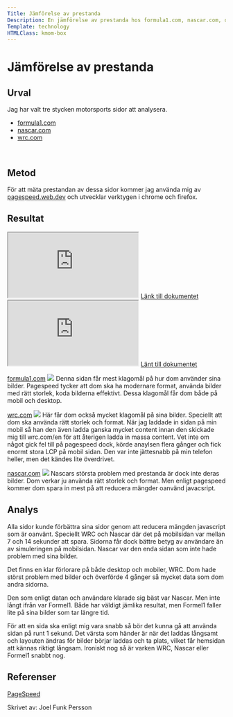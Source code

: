 ```yaml
---
Title: Jämförelse av prestanda
Description: En jämförelse av prestanda hos formula1.com, nascar.com, och wrc.com
Template: technology
HTMLClass: kmom-box
---
```


Jämförelse av prestanda
==========================

Urval
-----------------------
Jag har valt tre stycken motorsports sidor att analysera.
- <a href="formula1.com">formula1.com</a>
- <a href="nascar.com">nascar.com</a>
- <a href="wrc.com">wrc.com</a>

<br>

Metod
-----------------------
För att mäta prestandan av dessa sidor kommer jag använda mig av <a href="https://pagespeed.web.dev/?utm_source=psi&utm_medium=redirect&hl=sv">pagespeed.web.dev</a> och utvecklar verktygen i chrome och firefox.

Resultat
-----------------------
<iframe src="https://docs.google.com/spreadsheets/d/e/2PACX-1vREGWBuUzlZ_qxO2jWzLS2ubVtfwZGd8fP4lSmXwBP8jeJPtMFO1lD-H3pLDxMcZlnFR_MfMOUW9ZhS/pubhtml?widget=true&amp;headers=false" class="google-sheet-table"></iframe>
<a href="https://docs.google.com/spreadsheets/d/1HVgFODDMeiUmpwJcdTMKHy_p_0ti92QbwF63SAoUDnc/edit?usp=sharing">Länk till dokumentet</a>

<br>

<iframe src="https://docs.google.com/spreadsheets/d/e/2PACX-1vRu1tIi0fm6FNw--yN8HXK-8hg_rebM9cef10IZ1FUErjkiHjNyikM2HMKyJXKqILeoDcoVhK5w6Iel/pubhtml?widget=true&amp;headers=false"></iframe>
<a href="https://docs.google.com/spreadsheets/d/e/2PACX-1vRu1tIi0fm6FNw--yN8HXK-8hg_rebM9cef10IZ1FUErjkiHjNyikM2HMKyJXKqILeoDcoVhK5w6Iel/pubhtml">Länt till dokumentet</a>

<br>

<a href="formula1.com">formula1.com</a>
<img src="../image/f1.png">
Denna sidan får mest klagomål på hur dom använder sina bilder. Pagespeed tycker att dom ska ha modernare format, använda bilder med rätt storlek, koda bilderna effektivt. Dessa klagomål får dom både på mobil och desktop.

<a href="wrc.com">wrc.com</a>
<img src="../image/wrc.png">
Här får dom också mycket klagomål på sina bilder. Speciellt att dom ska använda rätt storlek och format. När jag laddade in sidan på min mobil så han den även ladda ganska mycket content innan den skickade mig till wrc.com/en för att återigen ladda in massa content. Vet inte om något gick fel till på pagespeed dock, körde anaylsen flera gånger och fick enormt stora LCP på mobil sidan. Den var inte jättesnabb på min telefon heller, men det kändes lite överdrivet.

<a href="nascar.com">nascar.com</a>
<img src="../image/nascar.png">
Nascars största problem med prestanda är dock inte deras bilder. Dom verkar ju använda rätt storlek och format. Men enligt pagespeed kommer dom spara in mest på att reducera mängder oanvänd javacsript.


Analys
-----------------------
Alla sidor kunde förbättra sina sidor genom att reducera mängden javascript som är oanvänt. Speciellt WRC och Nascar där det på mobilsidan var mellan 7 och 14 sekunder att spara. Sidorna får dock bättre betyg av användare än av simuleringen på mobilsidan. Nascar var den enda sidan som inte hade problem med sina bilder.

Det finns en klar förlorare på både desktop och mobiler, WRC. Dom hade störst problem med bilder och överförde 4 gånger så mycket data som dom andra sidorna. 

Den som enligt datan och användare klarade sig bäst var Nascar. Men inte långt ifrån var Formel1. Både har väldigt jämlika resultat, men Formel1 faller lite på sina bilder som tar längre tid.

För att en sida ska enligt mig vara snabb så bör det kunna gå att använda sidan på runt 1 sekund. Det värsta som händer är när det laddas långsamt och layouten ändras för bilder börjar laddas och ta plats, vilket får hemsidan att kännas riktigt långsam. Ironiskt nog så är varken WRC, Nascar eller Formel1 snabbt nog.


Referenser
-----------------------

<a href="https://pagespeed.web.dev/">PageSpeed</a>

Skrivet av: Joel Funk Persson

